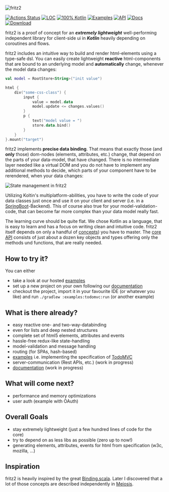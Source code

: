 ![fritz2](https://www.fritz2.dev/images/fritz2_logo_grey.png)

[![Actions Status](https://github.com/jwstegemann/fritz2/workflows/build/badge.svg)](https://github.com/jwstegemann/fritz2/actions)
[![LOC](https://img.shields.io/badge/lines%20of%20code-1%2C5k-green)](https://clean-code-developer.com/grades/grade-1-red/#Keep_it_simple_stupid_KISS)
[![100% Kotlin](https://img.shields.io/badge/kotlin-100%25-blue)](https://play.kotlinlang.org/)
[![Examples](https://img.shields.io/badge/examples-showcase-yellow)](https://www.fritz2.dev/examples.html)
[![API](https://img.shields.io/badge/API-dokka-green)](https://api.fritz2.dev/fritz2/)
[![Docs](https://img.shields.io/badge/docs-wiki-blue)](https://docs.fritz2.dev)
[![Download](https://api.bintray.com/packages/jwstegemann/fritz2/fritz2-core/images/download.svg?version=0.3)](https://bintray.com/jwstegemann/fritz2/fritz2-core/0.3/link)

fritz2 is a proof of concept for an ***extremely lightweight*** well-performing independent library for client-side ui in ***Kotlin*** heavily depending on coroutines and flows.

fritz2 includes an intuitive way to build and render html-elements using a type-safe dsl. You can easily create lightweight **reactive** html-components that are bound to an underlying model and **automatically** change, whenever the model data changes:

```kotlin
val model = RootStore<String>("init value")

html {
    div("some-css-class") {
        input {
            value = model.data
            model.update <= changes.values()
        }
        p {
            text("model value = ")
            store.data.bind()
        }
    }
}.mount("target")
```

fritz2 implements **precise data binding**. That means that exactly those (and **only** those) dom-nodes (elements, attributes, etc.) change, that depend on the parts of your data-model, that have changed. 
There is no intermediate layer needed like a virtual DOM and you do not have to implement any additional methods to decide, which parts of your component have to be rerendered, when your data changes:

![State management in fritz2](https://www.fritz2.dev/static/fritz2_state.001.png)

Utilizing Koltin's multiplatform-abilities, you have to write the code of your data classes just once and use it on your client and server (i.e. in a [SpringBoot](https://spring.io/guides/gs/rest-service/)-Backend). This of course also true for your model-validation-code, that can become far more complex than your data model really fast.

The learning curve should be quite flat. We chose Kotlin as a language, that is easy to learn and has a focus on writing clean and intuitive code.
fritz2 itself depends on only a handful of [concepts](https://docs.fritz2.dev)) you have to master. The [core API](https://api.fritz2.dev/fritz2/) consists of just about a dozen key objects and types offering only the methods und functions, that are really needed. 

## How to try it?
You can either
* take a look at our hosted [examples](https://www.fritz2.dev/examples.html)
* set up a new project on your own following our [documentation](https://docs.fritz2.dev/Project.html)
* checkout the project, import it in your favourite IDE (or whatever you like) and run `./gradlew :examples:todomvc:run` (or another example)


## What is there already?

- easy reactive one- and two-way-databinding
- even for lists and deep nested structures
- complete set of html5 elements, attributes and events
- hassle-free redux-like state-handling
- model-validation and message handling 
- routing (for SPAs, hash-based)
- [examples](https://www.fritz2.dev/examples.html) i.e. implementing the specification of [TodoMVC](http://todomvc.com/)
- server-communication (Rest APIs, etc.) (work in progress)
- [documentation](https://docs.fritz2.dev) (work in progress)

## What will come next?

- performance and memory optimizations
- user auth (example with OAuth)

## Overall Goals

- stay extremely lightweight (just a few hundred lines of code for the core)
- try to depend on as less libs as possible (zero up to now!)
- generating elements, attributes, events for html from specification (w3c, mozilla, ...)

## Inspiration

fritz2 is heavily inspired by the great [Binding.scala](https://github.com/ThoughtWorksInc/Binding.scala).
Later I discovered that a lot of those concepts are described independently in [Meiosis](https://meiosis.js.org/).
